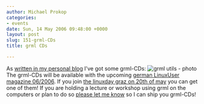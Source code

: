 ```yaml
---
author: Michael Prokop
categories:
- events
date: Sun, 14 May 2006 09:48:00 +0000
layout: post
slug: 151-grml-CDs
title: grml CDs

---
```

As [written in my personal blog](http://michael-prokop.at/blog/2006/05/11/grml-on-my-notebook/) I've got some grml\-CDs:
![grml utils - photo](http://michael-prokop.at/blog/img/grml-utils_small.jpg)The grml\-CDs will be available with the upcoming [german LinuxUser magazine 06/2006](http://www.linux-user.de/). If you join [the linuxday graz on 20th of may](http://linuxtage.at/) you can get one of them!
If you are holding a lecture or workshop using grml on the computers or plan to do so [please let me know](http://grml.org/contact/) so I can ship you grml\-CDs!
